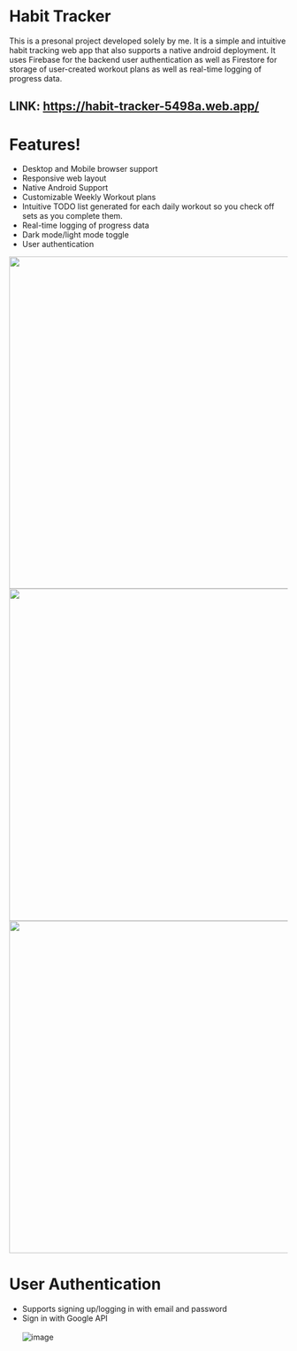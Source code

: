 # Habit Tracker 
This is a presonal project developed solely by me. It is a simple and intuitive habit tracking web app that also supports a native android deployment. It uses Firebase for the backend user authentication as well as Firestore for storage of user-created workout plans as well as real-time logging of progress data. 

## LINK: https://habit-tracker-5498a.web.app/

# Features!
 - Desktop and Mobile browser support
 - Responsive web layout
 - Native Android Support
 - Customizable Weekly Workout plans
 - Intuitive TODO list generated for each daily workout so you check off sets as you complete them.
 - Real-time logging of progress data
 - Dark mode/light  mode toggle
 - User authentication
 
 


<div align="center" >
<img height="600" src="https://user-images.githubusercontent.com/56616495/181607973-507635de-8435-40f7-af9d-c99233d1542d.png">
<img height="600" src="https://user-images.githubusercontent.com/56616495/181606842-26840ead-8849-49e1-a126-6ccd0cf63f6f.png">
<img height="600" src="https://user-images.githubusercontent.com/56616495/181607723-3d661db2-07fc-474a-a0ef-34b5319285a9.png">
</div>

# User Authentication
 - Supports signing up/logging in with email and password
 - Sign in with Google API
 <br><br>
![image](https://user-images.githubusercontent.com/56616495/181609399-f52f1b5a-2083-4f07-b8a9-7611153181b3.png)
